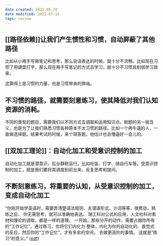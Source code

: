 ```yaml
---
date created: 2022-06-29
date modified: 2022-07-14
tags: review
---
```


## [[路径依赖]]让我们产生惯性和习惯，自动屏蔽了其他路径

比如从小用手写做笔记和思考，那么说话表达的时候，就十分不流畅。比如现在习惯了用键盘打字，那么现在用手写笔记的方式去学习，就十分不习惯且削弱学习效率。

这算得上是习惯的力量，也是习惯带来的弊端。

## 不习惯的路径，就需要刻意练习，使其降低对我们认知资源的消耗。

不同的类型的题目，需要我们以不同方式去调取和运用知识点。刷题的另一层含义，也是为了让我们熟悉习惯各种原本不太习惯的路径。比如一个再牛逼的人，一直做选择题。结果考试的时候，来个简答题，他估计也会懵逼好一会儿的。

## [[双加工理论]]：自动化加工和受意识控制的加工

自动化加工就是潜意识，后台静默运行。比如吃饭、打字、骑自行车等。受意识控制的加工，就是我们要将其调度到前台来，反复思考和提问。

## 不断刻意练习，将重要的认知，从受意识控制的加工，变成自动化加工

“你刚开始学英语时，需要弄清楚语法规则、主谓语形式、介词等等，很费劲，熟练之后， 你无需思考，就可以准确地表达。 理工科对公式的应用，人文社科对素材和理论的调取，都是一样的道理。 一开始，那些分开的动作，需要占据你所有的“工作记忆”，通过练习，你将它们内化为 整体，内化为你的自动化的、直觉式的反应，然后你的“工作记忆”，才有多余的空间， 去做更高阶的事情。 这就是“练习”的意义。” ([pdf](zotero://open-pdf/library/items/KSGMWB4K?page=6&annotation=789699V5))
